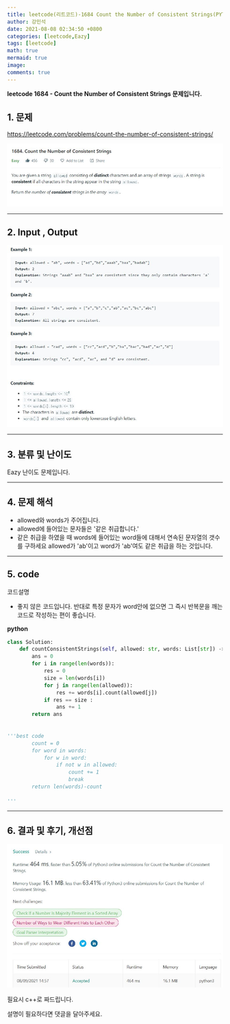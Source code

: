 ```yaml
---
title: leetcode(리트코드)-1684 Count the Number of Consistent Strings(PYTHON)
author: 강민석
date: 2021-08-08 02:34:50 +0800
categories: [leetcode,Eazy]
tags: [leetcode]
math: true
mermaid: true
image: 
comments: true
---
```


**leetcode 1684 - Count the Number of Consistent Strings  문제입니다.**

## 1. 문제
<https://leetcode.com/problems/count-the-number-of-consistent-strings/> 

![](/assets/img/sample/leetcode/1684/Problem.JPG)

-----  

## 2. Input , Output

![](/assets/img/sample/leetcode/1684/input.JPG)  


-----  

## 3. 분류 및 난이도

Eazy 난이도 문제입니다.  


-----  

## 4. 문제 해석

- allowed와 words가 주어집니다.
- allowed에 들어있는 문자들은 '같은 취급합니다.'
- 같은 취급을 하였을 때 words에 들어있는 word들에 대해서 연속된 문자열의 갯수를 구하세요 allowed가 'ab'이고 word가 'ab'여도 같은 취급을 하는 것입니다.



-----  

## 5. code  

코드설명


- 좋지 않은 코드입니다. 반대로 특정 문자가 word안에 없으면 그 즉시 반복문을 깨는 코드로 작성하는 편이 좋습니다.


**python**

```python
class Solution:
    def countConsistentStrings(self, allowed: str, words: List[str]) -> int:
        ans = 0
        for i in range(len(words)):
            res = 0 
            size = len(words[i])
            for j in range(len(allowed)):
                res += words[i].count(allowed[j])
            if res == size : 
                ans += 1
        return ans
            

'''best code
        count = 0
        for word in words:
            for w in word:
                if not w in allowed:
                    count += 1
                    break
        return len(words)-count

'''

```


-----

## 6. 결과 및 후기, 개선점



![](/assets/img/sample/leetcode/1684/result.JPG)  


필요시 c++로 짜드립니다.

설명이 필요하다면 댓글을 달아주세요.


